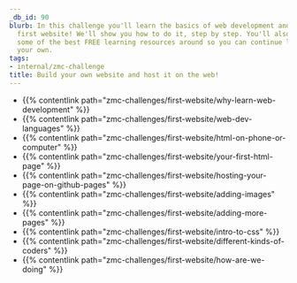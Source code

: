 ```yaml
---
_db_id: 90
blurb: In this challenge you'll learn the basics of web development and host your
  first website! We'll show you how to do it, step by step. You'll also learn about
  some of the best FREE learning resources around so you can continue learning on
  your own.
tags:
- internal/zmc-challenge
title: Build your own website and host it on the web!
---
```


- {{% contentlink path="zmc-challenges/first-website/why-learn-web-development" %}}
- {{% contentlink path="zmc-challenges/first-website/web-dev-languages" %}}
- {{% contentlink path="zmc-challenges/first-website/html-on-phone-or-computer" %}}
- {{% contentlink path="zmc-challenges/first-website/your-first-html-page" %}}
- {{% contentlink path="zmc-challenges/first-website/hosting-your-page-on-github-pages" %}}
- {{% contentlink path="zmc-challenges/first-website/adding-images" %}}
- {{% contentlink path="zmc-challenges/first-website/adding-more-pages" %}}
- {{% contentlink path="zmc-challenges/first-website/intro-to-css" %}}
- {{% contentlink path="zmc-challenges/first-website/different-kinds-of-coders" %}}
- {{% contentlink path="zmc-challenges/first-website/how-are-we-doing" %}}
